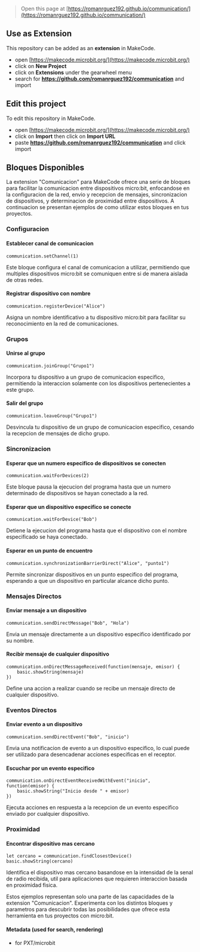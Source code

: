 > Open this page at [https://romanrguez192.github.io/communication/](https://romanrguez192.github.io/communication/)

## Use as Extension

This repository can be added as an **extension** in MakeCode.

-   open [https://makecode.microbit.org/](https://makecode.microbit.org/)
-   click on **New Project**
-   click on **Extensions** under the gearwheel menu
-   search for **https://github.com/romanrguez192/communication** and import

## Edit this project

To edit this repository in MakeCode.

-   open [https://makecode.microbit.org/](https://makecode.microbit.org/)
-   click on **Import** then click on **Import URL**
-   paste **https://github.com/romanrguez192/communication** and click import

## Bloques Disponibles

La extension "Comunicacion" para MakeCode ofrece una serie de bloques para facilitar la comunicacion entre dispositivos micro:bit, enfocandose en la configuracion de la red, envio y recepcion de mensajes, sincronizacion de dispositivos, y determinacion de proximidad entre dispositivos. A continuacion se presentan ejemplos de como utilizar estos bloques en tus proyectos.

### Configuracion

#### Establecer canal de comunicacion

```blocks
communication.setChannel(1)
```

Este bloque configura el canal de comunicacion a utilizar, permitiendo que multiples dispositivos micro:bit se comuniquen entre si de manera aislada de otras redes.

#### Registrar dispositivo con nombre

```blocks
communication.registerDevice("Alice")
```

Asigna un nombre identificativo a tu dispositivo micro:bit para facilitar su reconocimiento en la red de comunicaciones.

### Grupos

#### Unirse al grupo

```blocks
communication.joinGroup("Grupo1")
```

Incorpora tu dispositivo a un grupo de comunicacion especifico, permitiendo la interaccion solamente con los dispositivos pertenecientes a este grupo.

#### Salir del grupo

```blocks
communication.leaveGroup("Grupo1")
```

Desvincula tu dispositivo de un grupo de comunicacion especifico, cesando la recepcion de mensajes de dicho grupo.

### Sincronizacion

#### Esperar que un numero especifico de dispositivos se conecten

```blocks
communication.waitForDevices(2)
```

Este bloque pausa la ejecucion del programa hasta que un numero determinado de dispositivos se hayan conectado a la red.

#### Esperar que un dispositivo especifico se conecte

```blocks
communication.waitForDevice("Bob")
```

Detiene la ejecucion del programa hasta que el dispositivo con el nombre especificado se haya conectado.

#### Esperar en un punto de encuentro

```blocks
communication.synchronizationBarrierDirect("Alice", "punto1")
```

Permite sincronizar dispositivos en un punto especifico del programa, esperando a que un dispositivo en particular alcance dicho punto.

### Mensajes Directos

#### Enviar mensaje a un dispositivo

```blocks
communication.sendDirectMessage("Bob", "Hola")
```

Envia un mensaje directamente a un dispositivo especifico identificado por su nombre.

#### Recibir mensaje de cualquier dispositivo

```blocks
communication.onDirectMessageReceived(function(mensaje, emisor) {
    basic.showString(mensaje)
})
```

Define una accion a realizar cuando se recibe un mensaje directo de cualquier dispositivo.

### Eventos Directos

#### Enviar evento a un dispositivo

```blocks
communication.sendDirectEvent("Bob", "inicio")
```

Envia una notificacion de evento a un dispositivo especifico, lo cual puede ser utilizado para desencadenar acciones especificas en el receptor.

#### Escuchar por un evento especifico

```blocks
communication.onDirectEventReceivedWithEvent("inicio", function(emisor) {
    basic.showString("Inicio desde " + emisor)
})
```

Ejecuta acciones en respuesta a la recepcion de un evento especifico enviado por cualquier dispositivo.

### Proximidad

#### Encontrar dispositivo mas cercano

```blocks
let cercano = communication.findClosestDevice()
basic.showString(cercano)
```

Identifica el dispositivo mas cercano basandose en la intensidad de la senal de radio recibida, util para aplicaciones que requieren interaccion basada en proximidad fisica.

Estos ejemplos representan solo una parte de las capacidades de la extension "Comunicacion". Experimenta con los distintos bloques y parametros para descubrir todas las posibilidades que ofrece esta herramienta en tus proyectos con micro:bit.

#### Metadata (used for search, rendering)

-   for PXT/microbit
<script src="https://makecode.com/gh-pages-embed.js"></script><script>makeCodeRender("{{ site.makecode.home_url }}", "{{ site.github.owner_name }}/{{ site.github.repository_name }}");</script>
